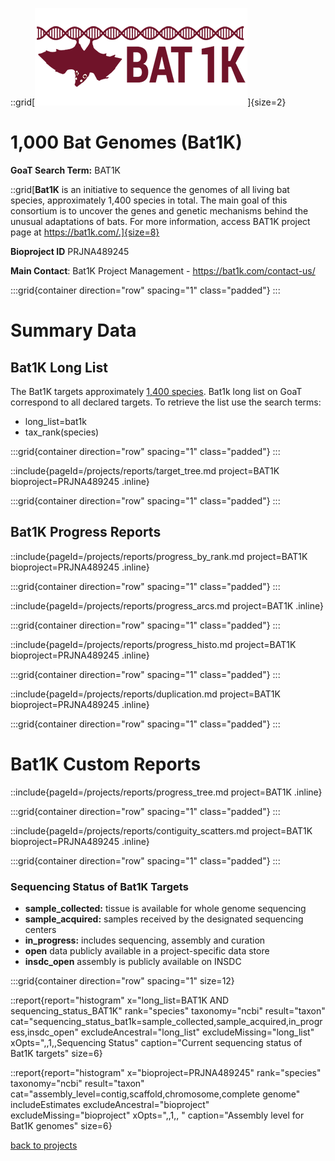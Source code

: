::grid[![GoaT](/static/images/Bat1k-logo1.png)]{size=2}

# 1,000 Bat Genomes (Bat1K)

**GoaT Search Term:** BAT1K

::grid[**Bat1K** is an initiative to sequence the genomes of all living bat species, approximately 1,400 species in total. The main goal of this consortium is to uncover the genes and genetic mechanisms behind the unusual adaptations of bats. For more information, access BAT1K project page at https://bat1k.com/.]{size=8}

**Bioproject ID** PRJNA489245

**Main Contact**: Bat1K Project Management - https://bat1k.com/contact-us/

:::grid{container direction="row" spacing="1" class="padded"}
:::

# Summary Data

## Bat1K Long List

The Bat1K targets approximately [1,400 species](https://batnames.org/).
Bat1k long list on GoaT correspond to all declared targets. To retrieve the list use the search terms:

- long_list=bat1k
- tax_rank(species)

:::grid{container direction="row" spacing="1" class="padded"}
:::

::include{pageId=/projects/reports/target_tree.md project=BAT1K bioproject=PRJNA489245 .inline}

:::grid{container direction="row" spacing="1" class="padded"}
:::

## Bat1K Progress Reports

::include{pageId=/projects/reports/progress_by_rank.md project=BAT1K bioproject=PRJNA489245 .inline}

:::grid{container direction="row" spacing="1" class="padded"}
:::

::include{pageId=/projects/reports/progress_arcs.md project=BAT1K .inline}

:::grid{container direction="row" spacing="1" class="padded"}
:::

::include{pageId=/projects/reports/progress_histo.md project=BAT1K bioproject=PRJNA489245 .inline}

:::grid{container direction="row" spacing="1" class="padded"}
:::

::include{pageId=/projects/reports/duplication.md project=BAT1K bioproject=PRJNA489245 .inline}

:::grid{container direction="row" spacing="1" class="padded"}
:::

# Bat1K Custom Reports

::include{pageId=/projects/reports/progress_tree.md project=BAT1K .inline}

:::grid{container direction="row" spacing="1" class="padded"}
:::

::include{pageId=/projects/reports/contiguity_scatters.md project=BAT1K bioproject=PRJNA489245 .inline}

:::grid{container direction="row" spacing="1" class="padded"}
:::

### Sequencing Status of Bat1K Targets

- **sample_collected:** tissue is available for whole genome sequencing
- **sample_acquired:** samples received by the designated sequencing centers
- **in_progress:** includes sequencing, assembly and curation
- **open** data publicly available in a project-specific data store
- **insdc_open** assembly is publicly available on INSDC

:::grid{container direction="row" spacing="1" size=12}

::report{report="histogram" x="long_list=BAT1K AND sequencing_status_BAT1K" rank="species" taxonomy="ncbi" result="taxon" cat="sequencing_status_bat1k=sample_collected,sample_acquired,in_progress,insdc_open" excludeAncestral="long_list" excludeMissing="long_list" xOpts=",,1,,Sequencing Status" caption="Current sequencing status of Bat1K targets" size=6}

::report{report="histogram" x="bioproject=PRJNA489245" rank="species" taxonomy="ncbi" result="taxon" cat="assembly_level=contig,scaffold,chromosome,complete genome" includeEstimates excludeAncestral="bioproject" excludeMissing="bioproject" xOpts=",,1,, " caption="Assembly level for Bat1K genomes" size=6}

[back to projects](/projects)
